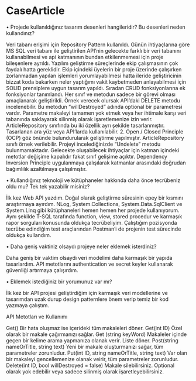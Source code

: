 # CaseArticle

•	Projede kullanıldığınız tasarım desenleri hangileridir? Bu desenleri neden kullandınız?

Veri tabanı erişimi için Repository Pattern kullanıldı. Günün ihtiyaçlarına göre MS SQL veri tabanı ile geliştirilen API’nin gelecekte farklı bir veri tabanını kullanabilmesi ve api katmanının bundan etkilenmemesi için proje bileşenlere ayrıldı.
Yazılım geliştirme süreçlerinde ekip çalışmasının çok faydalı hatta gereklidir. Ekip içindeki üyelerin bir proje üzerinde çalışırken zorlanmadan yapılan işlemleri yorumlayabilmesi hatta ileride geliştiricinin bizzat koda bakarken neler yaptığımı vakit kaybetmeden anlayabilmesi için SOLID prensiplere uygun tasarım yapıldı.
Sıradan CRUD fonksiyonlarına ek fonksiyonlar tanımlandı. Her sınıf ve metodun sadece bir görevi olması amaçlanarak geliştirildi. Örnek verecek olursak API’daki DELETE metodu incelenebilir. Bu metodun “willDestroyed” adında optional bir parametresi vardır. Parametre makaleyi tamamen yok etmek veya her ihtimale karşı veri tabanında saklayarak silinmiş olarak işaretlemenize izin verir. ArticleRepository sınıfında bu iki özellik ayrı şekilde tasarlanmıştır. Tasarlanan ara yüz veya API’larda kullanılabilir.
2. Open / Closed Principle (OCP) göz önünde bulundurularak geliştirme yapılmıştır. ArticleRepository sınıfı örnek verilebilir. Projeyi incelediğinizde “Undelete” metodu bulunmamaktadır. Gelecekte oluşabilecek ihtiyaçlar için katman içindeki metotlar değişime kapalıdır fakat sınıf gelişime açıktır.
Dependency Inversion Principle uygulanmaya çalışılarak katmanlar arasındaki doğrudan bağımlılık azaltılmaya çalışılmıştır.


•	Kullandığınız teknoloji ve kütüphaneler hakkında daha önce tecrübeniz oldu mu? Tek tek yazabilir misiniz?

İlk kez Web API yazdım. Doğal olarak geliştirme süresinin epey bir kısmını araştırmaya ayırdım. NLog, System.Collections, System.Data.SqlClient ve System.Linq gibi kütüphaneleri hemen hemen her projede kullanıyorum. Aynı şekilde T-SQL tarafında function, view, stored procedur ve karmaşık rapor sorguları konusunda oldukça tecrübeliyim. Çalıştığım pozisyonda tecrübe edindiğim test araçlarından Postman’i de projenin test sürecinde oldukça kullandım.


•	Daha geniş vaktiniz olsaydı projeye neler eklemek isterdiniz?

Daha geniş bir vaktim olsaydı veri modelimi daha karmaşık bir yapıda tasarlardım. API metotlarını authentication ve secret keyler kullanarak güvenliği artırmaya çalışırdım.


•	Eklemek istediğiniz bir yorumunuz var mı?

İlk kez bir API projesi geliştirdiğim için karmaşık veri modellerine ve tasarımdan uzak durup design patternlere önem verip temiz bir kod yazmaya çalıştım.


API Metotları ve Kullanımı

Get() Bir hata oluşmaz ise içerideki tüm makaleleri döner.
Get(int ID) Özel olarak bir makale çağırmanızı sağlar.
Get (string keyWord) Makaleler içinde geçen bir kelime arama yapmanıza olanak verir. Liste döner.
Post(string nameOrTitle, string text) Yeni bir makale oluşturmanızı sağar, tüm parametreler zorunludur.
Put(int ID, string nameOrTitle, string text) Var olan bir makaleyi gencellemenize olanak veirir, tüm parametreler zorunludur.
Delete(int ID, bool willDestroyed = false) Makale silebilirsiniz. Optional olarak yok edebilir veya sadece silinmiş olarak işaretleyebilirsiniz.
